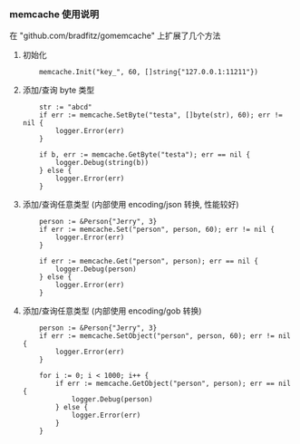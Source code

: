 ### memcache 使用说明

在 "github.com/bradfitz/gomemcache" 上扩展了几个方法


1. 初始化

    ```
        memcache.Init("key_", 60, []string{"127.0.0.1:11211"})
    ```

2. 添加/查询 byte 类型
    
    ```
        str := "abcd"
        if err := memcache.SetByte("testa", []byte(str), 60); err != nil {
            logger.Error(err)
        }

        if b, err := memcache.GetByte("testa"); err == nil {
            logger.Debug(string(b))
        } else {
            logger.Error(err)
        }
    ```

3. 添加/查询任意类型 (内部使用 encoding/json 转换, 性能较好)

    ```
        person := &Person{"Jerry", 3}
        if err := memcache.Set("person", person, 60); err != nil {
            logger.Error(err)
        }
    
        if err := memcache.Get("person", person); err == nil {
            logger.Debug(person)
        } else {
            logger.Error(err)
        }
    ```
    
4. 添加/查询任意类型 (内部使用 encoding/gob 转换)

    ```
        person := &Person{"Jerry", 3}
        if err := memcache.SetObject("person", person, 60); err != nil {
            logger.Error(err)
        }

        for i := 0; i < 1000; i++ {
            if err := memcache.GetObject("person", person); err == nil {
                logger.Debug(person)
            } else {
                logger.Error(err)
            }
        }
    ```